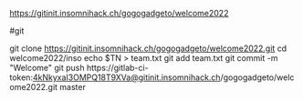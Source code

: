 https://gitinit.insomnihack.ch/gogogadgeto/welcome2022

#git 

git clone https://gitinit.insomnihack.ch/gogogadgeto/welcome2022.git
cd welcome2022/inso
echo $TN > team.txt
git add team.txt
git commit -m "Welcome"
git push https://gitlab-ci-token:4kNkyxaI3OMPQ18T9XVa@gitinit.insomnihack.ch/gogogadgeto/welcome2022.git master
